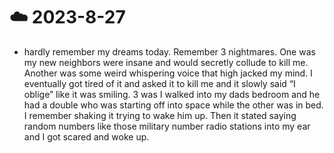 # ☁️ 2023-8-27

* hardly remember my dreams today. Remember 3 nightmares. One was my new neighbors were insane and would secretly collude to kill me. Another was some weird whispering voice that high jacked my mind. I eventually got tired of it and asked it to kill me and it slowly said “I oblige” like it was smiling. 3 was I walked into my dads bedroom and he had a double who was starting off into space while the other was in bed. I remember shaking it trying to wake him up. Then it stated saying random numbers like those military number radio stations into my ear and I got scared and woke up.
